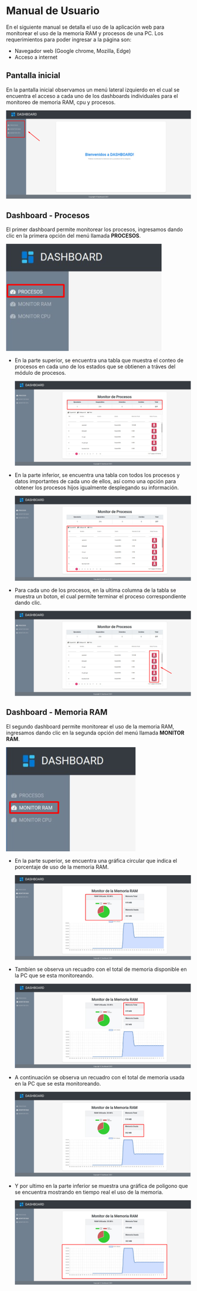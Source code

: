 # Manual de Usuario

En el siguiente manual se detalla el uso de la aplicación web para monitorear el uso de la memoria RAM y procesos de una PC. Los requerimientos para poder ingresar a la página son:

* Navegador web (Google chrome, Mozilla, Edge)
* Acceso a internet

## Pantalla inicial

En la pantalla inicial observamos un menú lateral izquierdo en el cual se encuentra el acceso a cada uno de los dashboards individuales para el monitoreo de memoria RAM, cpu y procesos.

![DashboardInicial](./imagenes/Dashboard1.png)

## Dashboard - Procesos

El primer dashboard permite monitorear los procesos, ingresamos dando clic en la primera opción del menú llamada **PROCESOS**.

![DashboardInicial](./imagenes/Procesos1.png)

* En la parte superior, se encuentra una tabla que muestra el conteo de procesos en cada uno de los estados que se obtienen a tráves del módulo de procesos.

    ![DashboardInicial](./imagenes/Procesos2.png)

* En la parte inferior, se encuentra una tabla con todos los procesos y datos importantes de cada uno de ellos, así como una opción para obtener los procesos hijos igualmente desplegando su información.

    ![DashboardInicial](./imagenes/Procesos3.png)

* Para cada uno de los procesos, en la ultima columna de la tabla se muestra un boton, el cual permite terminar el proceso correspondiente dando clic.

    ![DashboardInicial](./imagenes/Procesos4.png)

## Dashboard - Memoria RAM

El segundo dashboard permite monitorear el uso de la memoria RAM, ingresamos dando clic en la segunda opción del menú llamada **MONITOR RAM**.

![DashboardInicial](./imagenes/Ram1.png)

* En la parte superior, se encuentra una gráfica circular que indica el porcentaje de uso de la memoria RAM.

    ![DashboardInicial](./imagenes/Ram2.png)
    
* Tambíen se observa un recuadro con el total de memoria disponible en la PC que se esta monitoreando.

    ![DashboardInicial](./imagenes/Ram3.png)

* A continuación se observa un recuadro con el total de memoria usada en la PC que se esta monitoreando.

    ![DashboardInicial](./imagenes/Ram4.png)

* Y por ultimo en la parte inferior se muestra una gráfica de poligono que se encuentra mostrando en tiempo real el uso de la memoria.

    ![DashboardInicial](./imagenes/Ram5.png)








